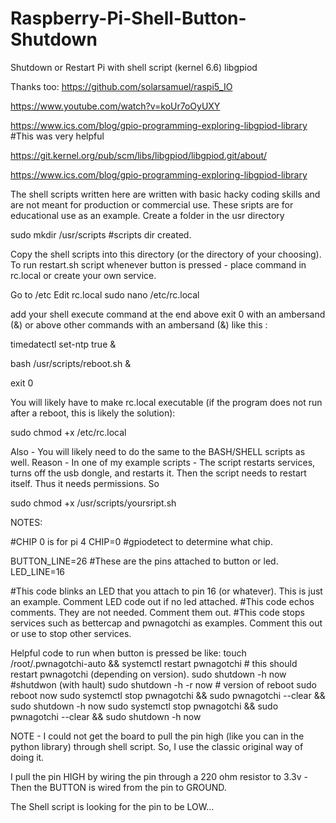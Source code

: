 # Raspberry-Pi-Shell-Button-Shutdown
Shutdown or Restart Pi with shell script (kernel 6.6) libgpiod

Thanks too:
https://github.com/solarsamuel/raspi5_IO

https://www.youtube.com/watch?v=koUr7oOyUXY

https://www.ics.com/blog/gpio-programming-exploring-libgpiod-library #This was very helpful

https://git.kernel.org/pub/scm/libs/libgpiod/libgpiod.git/about/

https://www.ics.com/blog/gpio-programming-exploring-libgpiod-library


The shell scripts written here are written with basic hacky coding skills and are not meant for production or commercial use.  These sripts are for educational use as an example.
Create a folder in the usr directory

sudo mkdir /usr/scripts #scripts dir created.

Copy the shell scripts into this directory (or the directory of your choosing).
To run restart.sh script whenever button is pressed - place command in rc.local or create your own service.

Go to /etc
Edit rc.local
sudo nano /etc/rc.local

add your shell execute command at the end above exit 0 with an ambersand (&) or above other commands with an ambersand (&)
like this :


timedatectl set-ntp true &

bash /usr/scripts/reboot.sh &

exit 0



You will likely have to make rc.local executable (if the program does not run after a reboot, this is likely the solution): 

sudo chmod +x /etc/rc.local

Also - You will likely need to do the same to the BASH/SHELL scripts as well.  Reason - In one of my example scripts - 
The script restarts services, turns off the usb dongle, and restarts it.  Then the script needs to restart itself. 
Thus it needs permissions.  So 

sudo chmod +x /usr/scripts/yoursript.sh

 
NOTES:



#CHIP 0 is for pi 4 
CHIP=0  #gpiodetect to determine what chip.

BUTTON_LINE=26 #These are the pins attached to button or led.
LED_LINE=16

#This code blinks an LED that you attach to pin 16 (or whatever). This is just an example. Comment LED code out if no led attached.
#This code echos comments.  They are not needed.  Comment them out.
#This code stops services such as bettercap and pwnagotchi as examples.  Comment this out or use to stop other services.

Helpful code to run when button is pressed be like: 
touch /root/.pwnagotchi-auto && systemctl restart pwnagotchi # this should restart pwnagotchi (depending on version).
sudo shutdown -h now #shutdwon (with hault)
sudo shutdown -h -r now # version of reboot
sudo reboot now
sudo systemctl stop pwnagotchi && sudo pwnagotchi --clear && sudo shutdown -h now
sudo systemctl stop pwnagotchi && sudo pwnagotchi --clear && sudo shutdown -h now


NOTE - I could not get the board to pull the pin high (like you can in the python library) through shell script. So, I use the classic original way of doing it.

I pull the pin HIGH by wiring the pin through a 220 ohm resistor to 3.3v - Then the BUTTON is wired from the pin to GROUND.

The Shell script is looking for the pin to be LOW...
